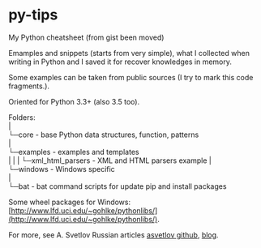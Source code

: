 py-tips
=======

My Python cheatsheet (from gist been moved)

Emamples and snippets (starts from very simple), what I collected when writing in Python and I saved it for recover knowledges in memory.

Some examples can be taken from public sources (I try to mark this code fragments.).

Oriented for Python 3.3+ (also 3.5 too).

Folders:   
|  
└─core     - base Python data structures, function, patterns  
|  
└─examples - examples and templates  
|   |
|   └─xml_html_parsers - XML and HTML parsers example
|  
└─windows  - Windows specific  
    |  
    └─bat  - bat command scripts for update pip and install packages  

Some wheel packages for Windows: [http://www.lfd.uci.edu/~gohlke/pythonlibs/](http://www.lfd.uci.edu/~gohlke/pythonlibs/).  

For more, see A. Svetlov Russian articles [asvetlov github](https://github.com/asvetlov/articles), [blog](http://asvetlov.blogspot.ru/).
